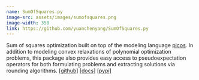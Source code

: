 ```yaml
---
name: SumOfSquares.py
image-src: assets/images/sumofsquares.png
image-width: 350
link: https://github.com/yuanchenyang/SumOfSquares.py
---
```


Sum of squares optimization built on top of the modeling language
[picos](https://picos-api.gitlab.io/picos/). In addition to modeling convex
relaxations of polynomial optimization problems, this package also provides easy
access to pseudoexpectation operators for both formulating problems and
extracting solutions via rounding algorithms.
[\[github\]](https://github.com/yuanchenyang/SumOfSquares.py)
[\[docs\]](https://sums-of-squares.github.io/sos/index.html#python)
[\[pypi\]](https://pypi.org/project/SumOfSquares/)
